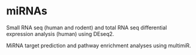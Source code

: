 # miRNAs

Small RNA seq (human and rodent) and total RNA seq differential expression analysis (human) using DEseq2.

MiRNA target prediction and pathway enrichment analyses using multimiR.
